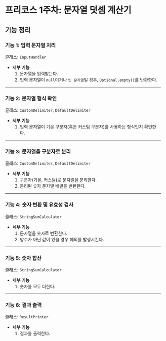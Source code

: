 # 프리코스 1주차: 문자열 덧셈 계산기

## 기능 정리

### 기능 1: 입력 문자열 처리

클래스: `InputHandler`

- **세부 기능**
    1. 문자열을 입력받는다.
    2. 입력 문자열이 `null`이거나 `빈 문자열`일 경우, `Optional.empty()`를 반환한다.

---

### 기능 2: 문자열 형식 확인

클래스: `CustomDelimiter`, `DefaultDelimiter`

- **세부 기능**
    1. 입력 문자열이 기본 구분자(혹은 커스텀 구분자)를 사용하는 형식인지 확인한다.

---

### 기능 3: 문자열을 구분자로 분리

클래스: `CustomDelimiter`, `DefaultDelimiter`

- **세부 기능**
    1. 구분자(기본, 커스텀)로 문자열을 분리한다.
    2. 분리된 숫자 문자열 배열을 반환한다.

---

### 기능 4: 숫자 변환 및 유효성 검사

클래스: `StringSumCalculator`

- **세부 기능**
    1. 문자열을 숫자로 변환한다.
    2. 양수가 아닌 값이 있을 경우 예외를 발생시킨다.

---

### 기능 5: 숫자 합산

클래스: `StringSumCalculator`

- **세부 기능**
    1. 숫자를 모두 더한다.

---

### 기능 6: 결과 출력

클래스: `ResultPrinter`

- **세부 기능**
    1. 결과를 출력한다.
